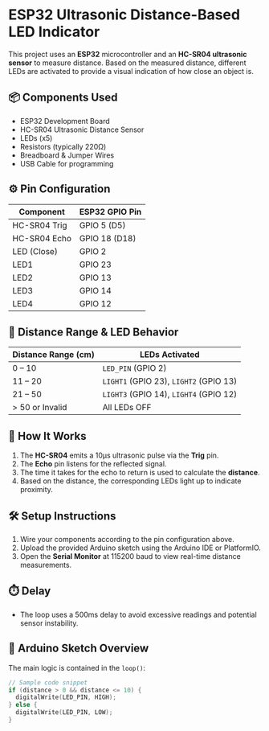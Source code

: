 # ESP32 Ultrasonic Distance-Based LED Indicator

This project uses an **ESP32** microcontroller and an **HC-SR04 ultrasonic sensor** to measure distance. Based on the measured distance, different LEDs are activated to provide a visual indication of how close an object is.

## 📦 Components Used

- ESP32 Development Board  
- HC-SR04 Ultrasonic Distance Sensor  
- LEDs (x5)  
- Resistors (typically 220Ω)  
- Breadboard & Jumper Wires  
- USB Cable for programming  

## ⚙️ Pin Configuration

| Component     | ESP32 GPIO Pin |
|--------------|----------------|
| HC-SR04 Trig | GPIO 5 (D5)    |
| HC-SR04 Echo | GPIO 18 (D18)  |
| LED (Close)  | GPIO 2         |
| LED1         | GPIO 23        |
| LED2         | GPIO 13        |
| LED3         | GPIO 14        |
| LED4         | GPIO 12        |

## 📏 Distance Range & LED Behavior

| Distance Range (cm) | LEDs Activated                 |
|---------------------|--------------------------------|
| 0 – 10              | `LED_PIN` (GPIO 2)             |
| 11 – 20             | `LIGHT1` (GPIO 23), `LIGHT2` (GPIO 13) |
| 21 – 50             | `LIGHT3` (GPIO 14), `LIGHT4` (GPIO 12) |
| > 50 or Invalid     | All LEDs OFF                   |

## 🧠 How It Works

1. The **HC-SR04** emits a 10µs ultrasonic pulse via the **Trig** pin.
2. The **Echo** pin listens for the reflected signal.
3. The time it takes for the echo to return is used to calculate the **distance**.
4. Based on the distance, the corresponding LEDs light up to indicate proximity.

## 🛠️ Setup Instructions

1. Wire your components according to the pin configuration above.
2. Upload the provided Arduino sketch using the Arduino IDE or PlatformIO.
3. Open the **Serial Monitor** at 115200 baud to view real-time distance measurements.

## ⏱️ Delay

- The loop uses a 500ms delay to avoid excessive readings and potential sensor instability.

## 📝 Arduino Sketch Overview

The main logic is contained in the `loop()`:
```cpp
// Sample code snippet
if (distance > 0 && distance <= 10) {
  digitalWrite(LED_PIN, HIGH);
} else {
  digitalWrite(LED_PIN, LOW);
}
